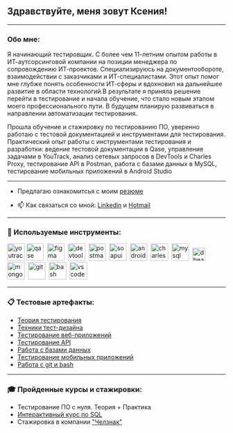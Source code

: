 ## Здравствуйте, меня зовут Ксения!

___

### Обо мне:

Я начинающий тестировщик.
С более чем 11-летним опытом работы в ИТ-аутсорсинговой компании на позиции менеджера по сопровождению ИТ-проектов. Специализируюсь на документообороте, взаимодействии с заказчиками и ИТ-специалистами. Этот опыт помог мне глубже понять особенности ИТ-сферы и вдохновил на дальнейшее развитие в области технологий.В результате я приняла решение перейти в тестирование и начала обучение, что стало новым этапом моего профессионального пути. В будущем планирую развиваться в направлении автоматизации тестирования.

Прошла обучение и стажировку по тестированию ПО, уверенно работаю с тестовой документацией и инструментами для тестирования. Практический опыт работы с инструментами тестирования и разработки: ведение тестовой документации в Qase, управление задачами в YouTrack, анализ сетевых запросов в DevTools и Charles Proxy, тестирование API в Postman, работа с базами данных в MySQL, тестирование мобильных приложений в Android Studio

___


- Предлагаю ознакомитсья с моим [резюме](https://drive.google.com/file/d/10oe5N3AVTtxHVKPhKGEGYHHOoBS7-Bvb/view?usp=sharing)

- 📫 Как связаться со мной: 
[Linkedin](https://www.linkedin.com/in/ksenia-gavrilenko/) и 
[Hotmail](mailto:k.gavrilenko@hotmail.com)

___

### 🔨 Используемые инструменты:

<div>
 
  <img src="https://upload.wikimedia.org/wikipedia/commons/thumb/8/8d/YouTrack_Icon.svg/1024px-YouTrack_Icon.svg.png?20200803082248" title="youtrack" alt="youtrack" width="40" height="40"/>
  <img src="https://luna1.co/eb0187.png" title="qase" alt="qase" width="40" height="40"/>&nbsp
  <img src="https://cdn.jsdelivr.net/gh/devicons/devicon/icons/figma/figma-original.svg" title="figma" alt="figma" width="40" height="40"/>&nbsp
  <img src="https://d33wubrfki0l68.cloudfront.net/38b5c953a4667366685d55db55d057c86db1fc54/a0fdc/static/acae6b24d940347661ca901ea07f47c1/chrome-dev-logo-icon.png" title="devtools" alt="devtools" width="40" height="40"/>&nbsp
  <img src="https://seeklogo.com/images/P/postman-logo-0087CA0D15-seeklogo.com.png" title="postman" alt="postman" width="40" height="40"/>&nbsp
  <img src="https://static0.smartbear.co/smartbearbrand/media/images/home/soapui-icon.svg" title="soapui" alt="soapui" width="40" height="40"/>&nbsp
  <img src="https://cdn.jsdelivr.net/gh/devicons/devicon/icons/androidstudio/androidstudio-original.svg" title="android-studio" alt="android-studio" width="40" height="40"/>&nbsp
  <img src="https://cdn.icon-icons.com/icons2/3053/PNG/512/charles_proxy_macos_bigsur_icon_190302.png" title="charles-proxy" alt="charles-proxy" width="40" height="40"/>&nbsp
  <img src="https://cdn.jsdelivr.net/gh/devicons/devicon/icons/mysql/mysql-original.svg" title="mysql" alt="mysql" width="40" height="40"/>&nbsp
   <img src="https://dbeaver.io/wp-content/uploads/2015/09/beaver-head.png" title="dbeaver" alt="dbeaver" width="30" height="30"/>&nbsp
  <img src="https://cdn.jsdelivr.net/gh/devicons/devicon/icons/mongodb/mongodb-original.svg" title="mongodb" alt="mongodb" width="40" height="40"/>&nbsp
  <img src="https://cdn.jsdelivr.net/gh/devicons/devicon/icons/git/git-original.svg" title="git" alt="git" width="40" height="40"/>&nbsp
  <img src="https://upload.wikimedia.org/wikipedia/commons/thumb/4/4b/Bash_Logo_Colored.svg/1024px-Bash_Logo_Colored.svg.png?20180723054350" title="bash" alt="bash" width="40" height="40"/>&nbsp
  <img src="https://cdn.jsdelivr.net/gh/devicons/devicon/icons/vscode/vscode-original.svg" title="vscode" alt="vscode" width="40" height="40"/>&nbsp
  
</div>


___

### 📋 Тестовые артефакты: 

<ul>
 <li><a href="https://github.com/ksgavrilenko/theory">Теория тестирования</a></li>
 <li><a href="https://github.com/ksgavrilenko/design">Техники тест-дизайна</a></li>
 <li><a href="https://github.com/ksgavrilenko/web-testing">Тестирование веб-приложений</a></li>
 <li><a href="https://github.com/ksgavrilenko/api-testing">Тестирование API</a></li>
 <li><a href="https://github.com/ksgavrilenko/database">Работа с базами данных</a></li>
 <li><a href="https://github.com/ksgavrilenko/mobile-testing">Тестирование мобильных приложений</a></li>
 <li><a href="https://github.com/ksgavrilenko/git_bash">Работа с git и bash</a></li>
</ul>

___

### 🎓 Пройденные курсы и стажировки:

 -  Тестирование ПО с нуля. Теория + Практика
 -  [Интерактивный курс по SQL](https://sql-academy.org/ru)
 -  Стажировка в компании ["Челзнак"](https://drive.google.com/file/d/1swgpPkwRalrAxSE2HzUvmJIrf-PkNqtx/view?usp=sharing)


<!--
**ksgavrilenko/ksgavrilenko** is a ✨ _special_ ✨ repository because its `README.md` (this file) appears on your GitHub profile.

Here are some ideas to get you started:

- 🔭 I’m currently working on ...
- 🌱 I’m currently learning ...
- 👯 I’m looking to collaborate on ...
- 🤔 I’m looking for help with ...
- 💬 Ask me about ...
- 📫 How to reach me: ...
- 😄 Pronouns: ...
- ⚡ Fun fact: ...
-->
